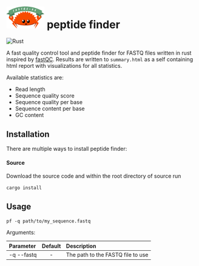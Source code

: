 # <img src="./img/fastqc-rs-ferris.svg" width=100em alt="fastqc-rs logo" /> peptide finder

![Rust](https://github.com/fxwiegand/fastqc-rs/workflows/Rust/badge.svg)

A fast quality control tool and peptide finder for FASTQ files written in rust inspired by [fastQC](https://www.bioinformatics.babraham.ac.uk/projects/fastqc/). Results are written to `summary.html` as a self containing html report with visualizations for all statistics.

Available statistics are:
- Read length
- Sequence quality score
- Sequence quality per base
- Sequence content per base
- GC content

## Installation

There are multiple ways to install peptide finder:

#### Source

Download the source code and within the root directory of source run

    cargo install

## Usage

```
pf -q path/to/my_sequence.fastq 
```

Arguments: 

| Parameter                 | Default       | Description   |	
| :------------------------ |:-------------:| :-------------|
| -q --fastq 	       |	-           |The path to the FASTQ file to use
